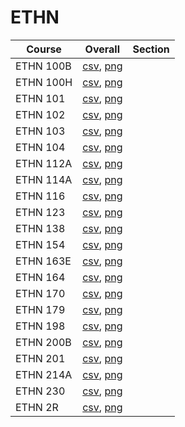 # ETHN

| Course | Overall | Section |
| ------ | ------- | ------- |
| ETHN 100B | [csv](https://github.com/UCSD-Historical-Enrollment-Data/2024Winter/blob/main/overall/ETHN%20100B.csv), [png](https://raw.githubusercontent.com/UCSD-Historical-Enrollment-Data/2024Winter/main/plot_overall/ETHN%20100B.png) |  |
| ETHN 100H | [csv](https://github.com/UCSD-Historical-Enrollment-Data/2024Winter/blob/main/overall/ETHN%20100H.csv), [png](https://raw.githubusercontent.com/UCSD-Historical-Enrollment-Data/2024Winter/main/plot_overall/ETHN%20100H.png) |  |
| ETHN 101 | [csv](https://github.com/UCSD-Historical-Enrollment-Data/2024Winter/blob/main/overall/ETHN%20101.csv), [png](https://raw.githubusercontent.com/UCSD-Historical-Enrollment-Data/2024Winter/main/plot_overall/ETHN%20101.png) |  |
| ETHN 102 | [csv](https://github.com/UCSD-Historical-Enrollment-Data/2024Winter/blob/main/overall/ETHN%20102.csv), [png](https://raw.githubusercontent.com/UCSD-Historical-Enrollment-Data/2024Winter/main/plot_overall/ETHN%20102.png) |  |
| ETHN 103 | [csv](https://github.com/UCSD-Historical-Enrollment-Data/2024Winter/blob/main/overall/ETHN%20103.csv), [png](https://raw.githubusercontent.com/UCSD-Historical-Enrollment-Data/2024Winter/main/plot_overall/ETHN%20103.png) |  |
| ETHN 104 | [csv](https://github.com/UCSD-Historical-Enrollment-Data/2024Winter/blob/main/overall/ETHN%20104.csv), [png](https://raw.githubusercontent.com/UCSD-Historical-Enrollment-Data/2024Winter/main/plot_overall/ETHN%20104.png) |  |
| ETHN 112A | [csv](https://github.com/UCSD-Historical-Enrollment-Data/2024Winter/blob/main/overall/ETHN%20112A.csv), [png](https://raw.githubusercontent.com/UCSD-Historical-Enrollment-Data/2024Winter/main/plot_overall/ETHN%20112A.png) |  |
| ETHN 114A | [csv](https://github.com/UCSD-Historical-Enrollment-Data/2024Winter/blob/main/overall/ETHN%20114A.csv), [png](https://raw.githubusercontent.com/UCSD-Historical-Enrollment-Data/2024Winter/main/plot_overall/ETHN%20114A.png) |  |
| ETHN 116 | [csv](https://github.com/UCSD-Historical-Enrollment-Data/2024Winter/blob/main/overall/ETHN%20116.csv), [png](https://raw.githubusercontent.com/UCSD-Historical-Enrollment-Data/2024Winter/main/plot_overall/ETHN%20116.png) |  |
| ETHN 123 | [csv](https://github.com/UCSD-Historical-Enrollment-Data/2024Winter/blob/main/overall/ETHN%20123.csv), [png](https://raw.githubusercontent.com/UCSD-Historical-Enrollment-Data/2024Winter/main/plot_overall/ETHN%20123.png) |  |
| ETHN 138 | [csv](https://github.com/UCSD-Historical-Enrollment-Data/2024Winter/blob/main/overall/ETHN%20138.csv), [png](https://raw.githubusercontent.com/UCSD-Historical-Enrollment-Data/2024Winter/main/plot_overall/ETHN%20138.png) |  |
| ETHN 154 | [csv](https://github.com/UCSD-Historical-Enrollment-Data/2024Winter/blob/main/overall/ETHN%20154.csv), [png](https://raw.githubusercontent.com/UCSD-Historical-Enrollment-Data/2024Winter/main/plot_overall/ETHN%20154.png) |  |
| ETHN 163E | [csv](https://github.com/UCSD-Historical-Enrollment-Data/2024Winter/blob/main/overall/ETHN%20163E.csv), [png](https://raw.githubusercontent.com/UCSD-Historical-Enrollment-Data/2024Winter/main/plot_overall/ETHN%20163E.png) |  |
| ETHN 164 | [csv](https://github.com/UCSD-Historical-Enrollment-Data/2024Winter/blob/main/overall/ETHN%20164.csv), [png](https://raw.githubusercontent.com/UCSD-Historical-Enrollment-Data/2024Winter/main/plot_overall/ETHN%20164.png) |  |
| ETHN 170 | [csv](https://github.com/UCSD-Historical-Enrollment-Data/2024Winter/blob/main/overall/ETHN%20170.csv), [png](https://raw.githubusercontent.com/UCSD-Historical-Enrollment-Data/2024Winter/main/plot_overall/ETHN%20170.png) |  |
| ETHN 179 | [csv](https://github.com/UCSD-Historical-Enrollment-Data/2024Winter/blob/main/overall/ETHN%20179.csv), [png](https://raw.githubusercontent.com/UCSD-Historical-Enrollment-Data/2024Winter/main/plot_overall/ETHN%20179.png) |  |
| ETHN 198 | [csv](https://github.com/UCSD-Historical-Enrollment-Data/2024Winter/blob/main/overall/ETHN%20198.csv), [png](https://raw.githubusercontent.com/UCSD-Historical-Enrollment-Data/2024Winter/main/plot_overall/ETHN%20198.png) |  |
| ETHN 200B | [csv](https://github.com/UCSD-Historical-Enrollment-Data/2024Winter/blob/main/overall/ETHN%20200B.csv), [png](https://raw.githubusercontent.com/UCSD-Historical-Enrollment-Data/2024Winter/main/plot_overall/ETHN%20200B.png) |  |
| ETHN 201 | [csv](https://github.com/UCSD-Historical-Enrollment-Data/2024Winter/blob/main/overall/ETHN%20201.csv), [png](https://raw.githubusercontent.com/UCSD-Historical-Enrollment-Data/2024Winter/main/plot_overall/ETHN%20201.png) |  |
| ETHN 214A | [csv](https://github.com/UCSD-Historical-Enrollment-Data/2024Winter/blob/main/overall/ETHN%20214A.csv), [png](https://raw.githubusercontent.com/UCSD-Historical-Enrollment-Data/2024Winter/main/plot_overall/ETHN%20214A.png) |  |
| ETHN 230 | [csv](https://github.com/UCSD-Historical-Enrollment-Data/2024Winter/blob/main/overall/ETHN%20230.csv), [png](https://raw.githubusercontent.com/UCSD-Historical-Enrollment-Data/2024Winter/main/plot_overall/ETHN%20230.png) |  |
| ETHN 2R | [csv](https://github.com/UCSD-Historical-Enrollment-Data/2024Winter/blob/main/overall/ETHN%202R.csv), [png](https://raw.githubusercontent.com/UCSD-Historical-Enrollment-Data/2024Winter/main/plot_overall/ETHN%202R.png) |  |
